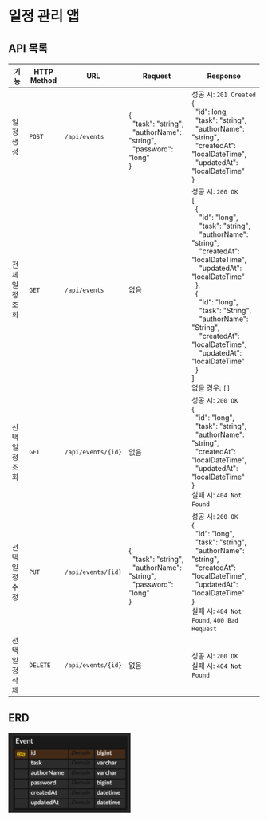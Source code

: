 # 일정 관리 앱

## API 목록

| 기능 | HTTP Method | URL | Request                                                                                                                | Response                                                                                                                                                                                                                                                                                                                                                                                                                                                                                                                                                                                                                                 |
|------|------------|-----|------------------------------------------------------------------------------------------------------------------------|------------------------------------------------------------------------------------------------------------------------------------------------------------------------------------------------------------------------------------------------------------------------------------------------------------------------------------------------------------------------------------------------------------------------------------------------------------------------------------------------------------------------------------------------------------------------------------------------------------------------------------------|
| 일정 생성 | `POST` | `/api/events` | <br>{<br>&nbsp;&nbsp;"task": "string", <br>&nbsp;&nbsp;"authorName": "string", <br>&nbsp;&nbsp;"password": "long"<br>} | 성공 시: `201 Created`<br>{<br>&nbsp;&nbsp;"id": long, <br>&nbsp;&nbsp;"task": "string", <br>&nbsp;&nbsp;"authorName": "string", <br>&nbsp;&nbsp;"createdAt": "localDateTime", <br>&nbsp;&nbsp;"updatedAt": "localDateTime"<br>}                                                                                                                                                                                                                                                                                                                                                                                                            |
| 전체 일정 조회 | `GET` | `/api/events` | 없음                                                                                                                     | 성공 시: `200 OK`<br>[<br>&nbsp;&nbsp;{<br>&nbsp;&nbsp;&nbsp;&nbsp;"id": "long", <br>&nbsp;&nbsp;&nbsp;&nbsp;"task": "string", <br>&nbsp;&nbsp;&nbsp;&nbsp;"authorName": "string", <br>&nbsp;&nbsp;&nbsp;&nbsp;"createdAt": "localDateTime", <br>&nbsp;&nbsp;&nbsp;&nbsp;"updatedAt": "localDateTime"<br>&nbsp;&nbsp;},<br>&nbsp;&nbsp;{<br>&nbsp;&nbsp;&nbsp;&nbsp;"id": "long", <br>&nbsp;&nbsp;&nbsp;&nbsp;"task": "String", <br>&nbsp;&nbsp;&nbsp;&nbsp;"authorName": "String", <br>&nbsp;&nbsp;&nbsp;&nbsp;"createdAt": "localDateTime", <br>&nbsp;&nbsp;&nbsp;&nbsp;"updatedAt": "localDateTime"<br>&nbsp;&nbsp;}<br>]<br>없을 경우: `[]` |
| 선택 일정 조회 | `GET` | `/api/events/{id}` | 없음                                                                                                                     | 성공 시: `200 OK`<br>{<br>&nbsp;&nbsp;"id": "long", <br>&nbsp;&nbsp;"task": "string", <br>&nbsp;&nbsp;"authorName": "string", <br>&nbsp;&nbsp;"createdAt": "localDateTime", <br>&nbsp;&nbsp;"updatedAt": "localDateTime"<br>}<br>실패 시: `404 Not Found`                                                                                                                                                                                                                                                                                                                                                                                      |
| 선택 일정 수정 | `PUT` | `/api/events/{id}` | <br>{<br>&nbsp;&nbsp;"task": "string", <br>&nbsp;&nbsp;"authorName": "string", <br>&nbsp;&nbsp;"password": "long"<br>} | 성공 시: `200 OK`<br>{<br>&nbsp;&nbsp;"id": "long", <br>&nbsp;&nbsp;"task": "string", <br>&nbsp;&nbsp;"authorName": "string", <br>&nbsp;&nbsp;"createdAt": "localDateTime", <br>&nbsp;&nbsp;"updatedAt": "localDateTime"<br>}<br>실패 시: `404 Not Found`, `400 Bad Request`                                                                                                                                                                                                                                                                                                                                                       |
| 선택 일정 삭제 | `DELETE` | `/api/events/{id}` | 없음                                                                                                                     | 성공 시: `200 OK`<br>실패 시: `404 Not Found`                                                                                                                                                                                                                                                                                                                                                                                                                                                                                                                                                                                                  |


## ERD
![img_1.png](img_1.png)